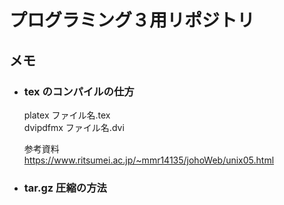 # プログラミング３用リポジトリ

## メモ

- ### tex のコンパイルの仕方

  platex ファイル名.tex  
  dvipdfmx ファイル名.dvi

  参考資料  
  https://www.ritsumei.ac.jp/~mmr14135/johoWeb/unix05.html

- ### tar.gz 圧縮の方法

